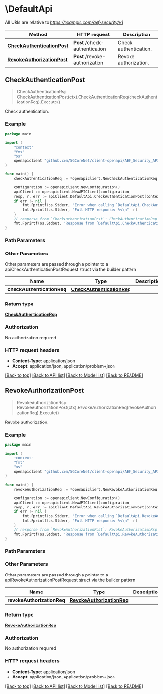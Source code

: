 # \DefaultApi

All URIs are relative to *https://example.com/aef-security/v1*

Method | HTTP request | Description
------------- | ------------- | -------------
[**CheckAuthenticationPost**](DefaultApi.md#CheckAuthenticationPost) | **Post** /check-authentication | Check authentication.
[**RevokeAuthorizationPost**](DefaultApi.md#RevokeAuthorizationPost) | **Post** /revoke-authorization | Revoke authorization.



## CheckAuthenticationPost

> CheckAuthenticationRsp CheckAuthenticationPost(ctx).CheckAuthenticationReq(checkAuthenticationReq).Execute()

Check authentication.

### Example

```go
package main

import (
    "context"
    "fmt"
    "os"
    openapiclient "github.com/5GCoreNet/client-openapi/AEF_Security_API"
)

func main() {
    checkAuthenticationReq := *openapiclient.NewCheckAuthenticationReq("ApiInvokerId_example", "SupportedFeatures_example") // CheckAuthenticationReq | 

    configuration := openapiclient.NewConfiguration()
    apiClient := openapiclient.NewAPIClient(configuration)
    resp, r, err := apiClient.DefaultApi.CheckAuthenticationPost(context.Background()).CheckAuthenticationReq(checkAuthenticationReq).Execute()
    if err != nil {
        fmt.Fprintf(os.Stderr, "Error when calling `DefaultApi.CheckAuthenticationPost``: %v\n", err)
        fmt.Fprintf(os.Stderr, "Full HTTP response: %v\n", r)
    }
    // response from `CheckAuthenticationPost`: CheckAuthenticationRsp
    fmt.Fprintf(os.Stdout, "Response from `DefaultApi.CheckAuthenticationPost`: %v\n", resp)
}
```

### Path Parameters



### Other Parameters

Other parameters are passed through a pointer to a apiCheckAuthenticationPostRequest struct via the builder pattern


Name | Type | Description  | Notes
------------- | ------------- | ------------- | -------------
 **checkAuthenticationReq** | [**CheckAuthenticationReq**](CheckAuthenticationReq.md) |  | 

### Return type

[**CheckAuthenticationRsp**](CheckAuthenticationRsp.md)

### Authorization

No authorization required

### HTTP request headers

- **Content-Type**: application/json
- **Accept**: application/json, application/problem+json

[[Back to top]](#) [[Back to API list]](../README.md#documentation-for-api-endpoints)
[[Back to Model list]](../README.md#documentation-for-models)
[[Back to README]](../README.md)


## RevokeAuthorizationPost

> RevokeAuthorizationRsp RevokeAuthorizationPost(ctx).RevokeAuthorizationReq(revokeAuthorizationReq).Execute()

Revoke authorization.

### Example

```go
package main

import (
    "context"
    "fmt"
    "os"
    openapiclient "github.com/5GCoreNet/client-openapi/AEF_Security_API"
)

func main() {
    revokeAuthorizationReq := *openapiclient.NewRevokeAuthorizationReq(*openapiclient.NewSecurityNotification("ApiInvokerId_example", []string{"ApiIds_example"}, *openapiclient.NewCause()), "SupportedFeatures_example") // RevokeAuthorizationReq | 

    configuration := openapiclient.NewConfiguration()
    apiClient := openapiclient.NewAPIClient(configuration)
    resp, r, err := apiClient.DefaultApi.RevokeAuthorizationPost(context.Background()).RevokeAuthorizationReq(revokeAuthorizationReq).Execute()
    if err != nil {
        fmt.Fprintf(os.Stderr, "Error when calling `DefaultApi.RevokeAuthorizationPost``: %v\n", err)
        fmt.Fprintf(os.Stderr, "Full HTTP response: %v\n", r)
    }
    // response from `RevokeAuthorizationPost`: RevokeAuthorizationRsp
    fmt.Fprintf(os.Stdout, "Response from `DefaultApi.RevokeAuthorizationPost`: %v\n", resp)
}
```

### Path Parameters



### Other Parameters

Other parameters are passed through a pointer to a apiRevokeAuthorizationPostRequest struct via the builder pattern


Name | Type | Description  | Notes
------------- | ------------- | ------------- | -------------
 **revokeAuthorizationReq** | [**RevokeAuthorizationReq**](RevokeAuthorizationReq.md) |  | 

### Return type

[**RevokeAuthorizationRsp**](RevokeAuthorizationRsp.md)

### Authorization

No authorization required

### HTTP request headers

- **Content-Type**: application/json
- **Accept**: application/json, application/problem+json

[[Back to top]](#) [[Back to API list]](../README.md#documentation-for-api-endpoints)
[[Back to Model list]](../README.md#documentation-for-models)
[[Back to README]](../README.md)

